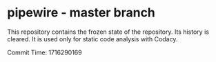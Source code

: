# pipewire - master branch

This repository contains the frozen state of the repository.
Its history is cleared. It is used only for static code
analysis with Codacy.

Commit Time: 1716290169